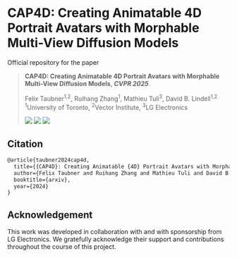 # CAP4D: Creating Animatable 4D Portrait Avatars with Morphable Multi-View Diffusion Models
Official repository for the paper

>  **CAP4D: Creating Animatable 4D Portrait Avatars with Morphable Multi-View Diffusion Models**, ***CVPR 2025***.
>
> Felix Taubner<sup>1,2</sup>, Ruihang Zhang<sup>1</sup>, Mathieu Tuli<sup>3</sup>, David B. Lindell<sup>1,2</sup>
> <sup>1</sup>University of Toronto, <sup>2</sup>Vector Institute, <sup>3</sup>LG Electronics
>
> <a href='https://arxiv.org/abs/2412.12093'><img src='https://img.shields.io/badge/arXiv-2301.02379-red'></a> <a href='https://felixtaubner.github.io/cap4d/'><img src='https://img.shields.io/badge/project page-CAP4D-Green'></a> <a href='#citation'><img src='https://img.shields.io/badge/cite-blue'></a>

## Citation
```tex
@article{taubner2024cap4d,
  title={{CAP4D}: Creating Animatable {4D} Portrait Avatars with Morphable Multi-View Diffusion Models}, 
  author={Felix Taubner and Ruihang Zhang and Mathieu Tuli and David B. Lindell},
  booktitle={arxiv},
  year={2024}
}
```

## Acknowledgement
This work was developed in collaboration with and with sponsorship from LG Electronics. We gratefully acknowledge their support and contributions throughout the course of this project.
